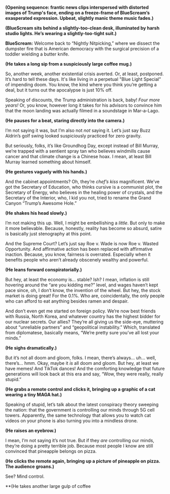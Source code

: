 **(Opening sequence: frantic news clips interspersed with distorted images of Trump's face, ending on a freeze-frame of BlueScream’s exasperated expression. Upbeat, slightly manic theme music fades.)**

**(BlueScream sits behind a slightly-too-clean desk, illuminated by harsh studio lights. He’s wearing a slightly-too-tight suit.)**

**BlueScream:** Welcome back to “Nightly Nitpicking,” where we dissect the dumpster fire that is American democracy with the surgical precision of a toddler wielding a butter knife.

**(He takes a long sip from a suspiciously large coffee mug.)**

So, another week, another existential crisis averted. Or, at least, postponed. It’s hard to tell these days. It's like living in a perpetual "Blue Light Special" of impending doom. You know, the kind where you think you’re getting a deal, but it turns out the apocalypse is just 10% off.

Speaking of discounts, the Trump administration is back, baby! *Four more years!* Or, you know, however long it takes for his advisors to convince him that the moon landing was actually filmed in a soundstage in Mar-a-Lago.

**(He pauses for a beat, staring directly into the camera.)**

I’m not saying it was, but I’m also not *not* saying it. Let’s just say Buzz Aldrin’s golf swing looked suspiciously practiced for zero gravity.

But seriously, folks, it’s like Groundhog Day, except instead of Bill Murray, we’re trapped with a sentient spray tan who believes windmills cause cancer and that climate change is a Chinese hoax. I mean, at least Bill Murray learned something about himself.

**(He gestures vaguely with his hands.)**

And the cabinet appointments? Oh, they’re *chef’s kiss* magnificent. We’ve got the Secretary of Education, who thinks cursive is a communist plot, the Secretary of Energy, who believes in the healing power of crystals, and the Secretary of the Interior, who, I kid you not, tried to rename the Grand Canyon “Trump’s Awesome Hole.”

**(He shakes his head slowly.)**

I’m not making this up. Well, I might be embellishing a *little*. But only to make it more believable. Because, honestly, reality has become so absurd, satire is basically just stenography at this point.

And the Supreme Court? Let’s just say Roe v. Wade is now Roe v. Wasted Opportunity. And affirmative action has been replaced with affirmative inaction. Because, you know, fairness is overrated. Especially when it benefits people who aren’t already obscenely wealthy and powerful.

**(He leans forward conspiratorially.)**

But hey, at least the economy is… stable? Ish? I mean, inflation is still hovering around the “are you kidding me?” level, and wages haven’t kept pace since, oh, I don’t know, the invention of the wheel. But hey, the stock market is doing great! For the 0.1%. Who are, coincidentally, the only people who can afford to eat anything besides ramen and despair.

And don’t even get me started on foreign policy. We’re now best friends with Russia, North Korea, and whatever country has the highest bidder for our nuclear secrets. Our allies? They’re all giving us the side-eye, muttering about “unreliable partners” and “geopolitical instability.” Which, translated from diplomatese, basically means, “We’re pretty sure you’ve all lost your minds.”

**(He sighs dramatically.)**

But it’s not all doom and gloom, folks. I mean, there’s always… uh… well, there’s… hmm. Okay, maybe it *is* all doom and gloom. But hey, at least we have memes! And TikTok dances! And the comforting knowledge that future generations will look back at this era and say, “Wow, they were really, really stupid.”

**(He grabs a remote control and clicks it, bringing up a graphic of a cat wearing a tiny MAGA hat.)**

Speaking of stupid, let’s talk about the latest conspiracy theory sweeping the nation: that the government is controlling our minds through 5G cell towers. Apparently, the same technology that allows you to watch cat videos on your phone is also turning you into a mindless drone.

**(He raises an eyebrow.)**

I mean, I’m not saying it’s not true. But if they *are* controlling our minds, they’re doing a pretty terrible job. Because most people I know are still convinced that pineapple belongs on pizza.

**(He clicks the remote again, bringing up a picture of pineapple on pizza. The audience groans.)**

See? Mind control.

**(He takes another large gulp of coffee